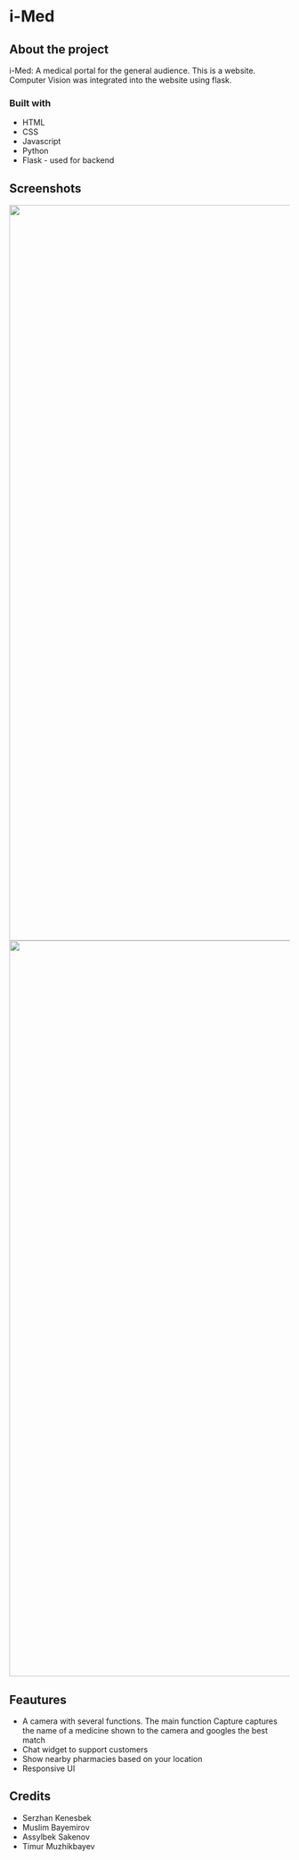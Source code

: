 # i-Med

## About the project
i-Med: A medical portal for the general audience. This is a website. Computer Vision was integrated into the website using flask.

### Built with
* HTML
* CSS
* Javascript
* Python
* Flask - used for backend

## Screenshots

<img src="screenshots/screenshot1.jpg" width="1322">
<img src="screenshots/screenshot2.jpg" width="1322">

## Feautures
* A camera with several functions. The main function Capture captures the name of a medicine shown to the camera and googles the best match
* Chat widget to support customers
* Show nearby pharmacies based on your location
* Responsive UI

## Credits
* Serzhan Kenesbek
* Muslim Bayemirov
* Assylbek Sakenov
* Timur Muzhikbayev